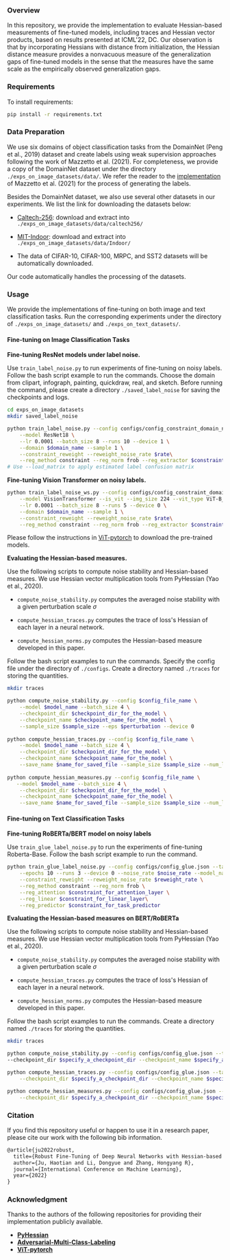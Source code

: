 ### Overview

In this repository, we provide the implementation to evaluate Hessian-based measurements of fine-tuned models, including traces and Hessian vector products, based on results presented at ICML'22, DC. Our observation is that by incorporating Hessians with distance from initialization, the Hessian distance measure provides a nonvacuous measure of the generalization gaps of fine-tuned models in the sense that the measures have the same scale as the empirically observed generalization gaps.

### Requirements

To install requirements:

```bash
pip install -r requirements.txt
```

### Data Preparation

We use six domains of object classification tasks from the DomainNet (Peng et al., 2019) dataset and create labels using weak supervision approaches following the work of Mazzetto et al. (2021). For completeness, we provide a copy of the DomainNet dataset under the directory `./exps_on_image_datasets/data/`. We refer the reader to the [implementation](https://github.com/BatsResearch/amcl) of Mazzetto et al. (2021) for the process of generating the labels. 

Besides the DomainNet dataset, we also use several other datasets in our experiments. We list the link for downloading the datasets below:

- [Caltech-256](http://www.vision.caltech.edu/Image_Datasets/Caltech256/): download and extract into `./exps_on_image_datasets/data/caltech256/`

- [MIT-Indoor](http://web.mit.edu/torralba/www/indoor.html): download and extract into `./exps_on_image_datasets/data/Indoor/`
- The data of CIFAR-10, CIFAR-100, MRPC, and SST2 datasets will be automatically downloaded. 

Our code automatically handles the processing of the datasets. 

### Usage

We provide the implementations of fine-tuning on both image and text classification tasks. Run the corresponding experiments under the directory of `./exps_on_image_datasets/` and `./exps_on_text_datasets/`. 

#### **Fine-tuning on Image Classification Tasks**

**Fine-tuning ResNet models under label noise.**

Use `train_label_noise.py` to run experiments of fine-tuning on noisy labels. Follow the bash script example to run the commands. Choose the domain from clipart, infograph, painting, quickdraw, real, and sketch.  Before running the command, please create a directory `./saved_label_noise` for saving the checkpoints and logs. 

```bash
cd exps_on_image_datasets
mkdir saved_label_noise

python train_label_noise.py --config configs/config_constraint_domain_net.json \
    --model ResNet18 \
    --lr 0.0001 --batch_size 8 --runs 10 --device 1 \
    --domain $domain_name --sample 1 \
    --constraint_reweight --reweight_noise_rate $rate\
    --reg_method constraint --reg_norm frob --reg_extractor $constraint_for_extractor --reg_predictor $constraint_for_predictor
# Use --load_matrix to apply estimated label confusion matrix
```

**Fine-tuning Vision Transformer on noisy labels.**

```bash
python train_label_noise_ws.py --config configs/config_constraint_domain_net.json \
    --model VisionTransformer --is_vit --img_size 224 --vit_type ViT-B_16 --vit_pretrained_dir pretrained/imagenet21k_ViT-B_16.npz \
    --lr 0.0001 --batch_size 8 --runs 5 --device 0 \
    --domain $domain_name --sample 1 \
    --constraint_reweight --reweight_noise_rate $rate\
    --reg_method constraint --reg_norm frob --reg_extractor $constraint_for_extractor --reg_predictor $constraint_for_predictor
```

Please follow the instructions in [ViT-pytorch](https://github.com/jeonsworld/ViT-pytorch) to download the pre-trained models.

**Evaluating the Hessian-based measures.** 

Use the following scripts to compute noise stability and Hessian-based measures. We use Hessian vector multiplication tools from PyHessian (Yao et al., 2020).

- `compute_noise_stability.py` computes the averaged noise stability with a given perturbation scale $\sigma$
- `compute_hessian_traces.py` computes the trace of loss's Hessian of each layer in a neural network. 

- `compute_hessian_norms.py` computes the Hessian-based measure developed in this paper. 

Follow the bash script examples to run the commands. Specify the config file under the directory of `./configs`. Create a directory named `./traces` for storing the quantities.

```bash
mkdir traces

python compute_noise_stability.py --config $config_file_name \
    --model $model_name --batch_size 4 \
    --checkpoint_dir $checkpoint_dir_for_the_model \
    --checkpoint_name $checkpoint_name_for_the_model \
    --sample_size $sample_size --eps $perturbation --device 0
    
python compute_hessian_traces.py --config $config_file_name \
    --model $model_name --batch_size 4 \
    --checkpoint_dir $checkpoint_dir_for_the_model \
    --checkpoint_name $checkpoint_name_for_the_model \
    --save_name $name_for_saved_file --sample_size $sample_size --num_layers $number_of_layers_in_model --device 0
    
python compute_hessian_measures.py --config $config_file_name \
   --model $model_name --batch_size 4 \
    --checkpoint_dir $checkpoint_dir_for_the_model \
    --checkpoint_name $checkpoint_name_for_the_model \
    --save_name $name_for_saved_file --sample_size $sample_size --num_layers $number_of_layers_in_model --device 0
```

#### **Fine-tuning on Text Classification Tasks**

**Fine-tuning RoBERTa/BERT model on noisy labels**

Use `train_glue_label_noise.py` to run the experiments of fine-tuning Roberta-Base. Follow the bash script example to run the command. 

```bash
python train_glue_label_noise.py --config configs/config_glue.json --task_name mrpc \
    --epochs 10 --runs 3 --device 0 --noise_rate $noise_rate --model_name_or_path roberta-base \
    --constraint_reweight --reweight_noise_rate $reweight_rate \
    --reg_method constraint --reg_norm frob \
    --reg_attention $constraint_for_attention_layer \
    --reg_linear $constraint_for_linear_layer\
    --reg_predictor $constraint_for_task_predictor
```

**Evaluating the Hessian-based measures on BERT/RoBERTa**

Use the following scripts to compute noise stability and Hessian-based measures. We use Hessian vector multiplication tools from PyHessian (Yao et al., 2020).

- `compute_noise_stability.py` computes the averaged noise stability with a given perturbation scale $\sigma$
- `compute_hessian_traces.py` computes the trace of loss's Hessian of each layer in a neural network. 

- `compute_hessian_norms.py` computes the Hessian-based measure developed in this paper. 

Follow the bash script examples to run the commands. Create a directory named `./traces` for storing the quantities. 

```bash
mkdir traces

python compute_noise_stability.py --config configs/config_glue.json --task_name mrpc --device 0 \
--checkpoint_dir $specify_a_checkpoint_dir --checkpoint_name $specify_a_checkpoint_name --sample_size $sample_size --eps $eps

python compute_hessian_traces.py --config configs/config_glue.json --task_name mrpc --device 0 \
    --checkpoint_dir $specify_a_checkpoint_dir --checkpoint_name $specify_a_checkpoint_name --save_name $specify_a_save_filename --sample_size $sample_size

python compute_hessian_measures.py --config configs/config_glue.json --task_name mrpc --device 0 \
    --checkpoint_dir $specify_a_checkpoint_dir --checkpoint_name $specify_a_checkpoint_name --save_name $specify_a_save_filename --sample_size $sample_size
```

### Citation

If you find this repository useful or happen to use it in a research paper, please cite our work with the following bib information.

```latex
@article{ju2022robust,
  title={Robust Fine-Tuning of Deep Neural Networks with Hessian-based Generalization Guarantees},
  author={Ju, Haotian and Li, Dongyue and Zhang, Hongyang R},
  journal={International Conference on Machine Learning},
  year={2022}
}
```

### Acknowledgment

Thanks to the authors of the following repositories for providing their implementation publicly available.

- **[PyHessian](https://github.com/amirgholami/PyHessian)**
- **[Adversarial-Multi-Class-Labeling](https://github.com/BatsResearch/amcl)**
- **[ViT-pytorch](https://github.com/jeonsworld/ViT-pytorch)**
